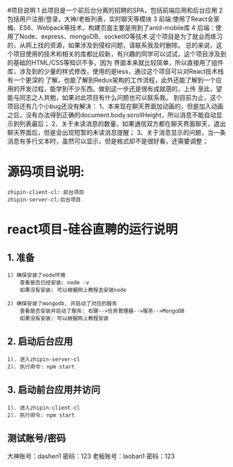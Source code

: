 #项目说明
  1 此项目是一个前后台分离的招聘的SPA，包括前端应用和后台应用
  2 包括用户注册/登录，大神/老板列表，实时聊天等模块
  3 前端:使用了React全家桶、ES6、Webpack等技术，构建页面主要是用到了antd-mobile库
  4 后端：使用了Node、express、mongoDB、socketIO等技术 
    这个项目是为了就业而练习的，从网上找的资源，如果涉及到侵权问题，请联系我及时删除。
    总的来说，这个项目使用的技术和相关的库都比较新，有兴趣的同学可以试试，这个项目涉及到的基础的HTML/CSS等知识不多，因为
  界面本来就比较简单，所以直接用了组件库，涉及到的少量的样式修改，使用的是less，通过这个项目可以对React技术栈有一个更深的
  了解，也能了解到Redux架构的工作流程，此外还能了解到一个应用的开发过程，能学到不少东西。做到这一步还是很有成就感的，上传
  至此，望能与同志之人共勉，如果对此项目有什么问题也可以联系我。
    到目前为止，这个项目还有几个小bug还没有解决：
      1、本来现在聊天界面加动画的，但是加入动画之后，没有办法得到正确的document.body.scrollHeight，所以消息不能自动显示到列表最后；
      2、关于未读消息的数量，如果通信双方都在聊天界面聊天，退出聊天界面后，但是会出现短暂的未读消息提醒；
      3、关于消息显示的问题，当一条消息有多行文本时，虽然可以显示，但是格式却不是很好看，还需要调整；
# 源码项目说明:
	zhipin-client-cl: 前台项目
	zhipin-server-cl:后台项目

# react项目-硅谷直聘的运行说明
## 1. 准备
	1) 确保安装了node环境
		查看是否已经安装: node -v
		如果没有安装: 可以根据网上教程去安装node

	2) 确保安装了mongodb, 并启动了对应的服务
		查看是否安装并启动了服务: 右键-->任务管理器-->服务-->MongoDB
		如果没有安装: 可以根据网上教程安装
	
## 2. 启动后台应用
	1). 进入zhipin-server-cl
	2). 执行命令: npm start

## 3. 启动前台应用并访问
	1). 进入zhipin-client-cl
	2). 执行命令: npm start
## 测试账号/密码
  大神账号：dashen1 密码：123
  老板账号：laoban1 密码：123


